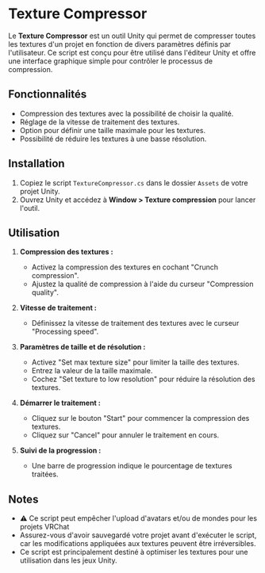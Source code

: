 # Texture Compressor

Le **Texture Compressor** est un outil Unity qui permet de compresser toutes les textures d'un projet en fonction de divers paramètres définis par l'utilisateur. Ce script est conçu pour être utilisé dans l'éditeur Unity et offre une interface graphique simple pour contrôler le processus de compression.

## Fonctionnalités

- Compression des textures avec la possibilité de choisir la qualité.
- Réglage de la vitesse de traitement des textures.
- Option pour définir une taille maximale pour les textures.
- Possibilité de réduire les textures à une basse résolution.

## Installation

1. Copiez le script `TextureCompressor.cs` dans le dossier `Assets` de votre projet Unity.
2. Ouvrez Unity et accédez à **Window > Texture compression** pour lancer l'outil.

## Utilisation

1. **Compression des textures :** 
   - Activez la compression des textures en cochant "Crunch compression".
   - Ajustez la qualité de compression à l'aide du curseur "Compression quality".

2. **Vitesse de traitement :** 
   - Définissez la vitesse de traitement des textures avec le curseur "Processing speed".

3. **Paramètres de taille et de résolution :**
   - Activez "Set max texture size" pour limiter la taille des textures.
   - Entrez la valeur de la taille maximale.
   - Cochez "Set texture to low resolution" pour réduire la résolution des textures.

4. **Démarrer le traitement :**
   - Cliquez sur le bouton "Start" pour commencer la compression des textures.
   - Cliquez sur "Cancel" pour annuler le traitement en cours.

5. **Suivi de la progression :** 
   - Une barre de progression indique le pourcentage de textures traitées.

## Notes
- ⚠ Ce script peut empêcher l'upload d'avatars et/ou de mondes pour les projets VRChat 
- Assurez-vous d'avoir sauvegardé votre projet avant d'exécuter le script, car les modifications appliquées aux textures peuvent être irréversibles.
- Ce script est principalement destiné à optimiser les textures pour une utilisation dans les jeux Unity.
